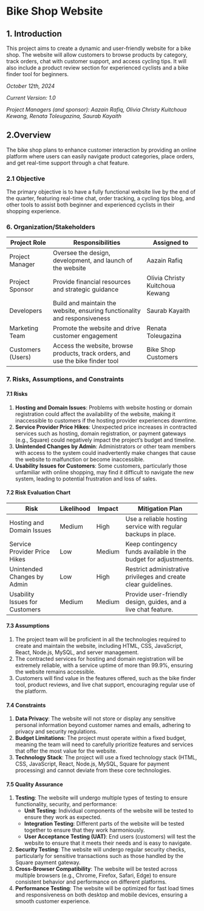 # Bike Shop Website

## 1. Introduction
This project aims to create a dynamic and user-friendly website for a bike shop. The website will allow customers to browse products by category, track orders, chat with customer support, and access cycling tips. It will also include a product review section for experienced cyclists and a bike finder tool for beginners.

_October 12th, 2024_

_Current Version: 1.0_

_Project Managers (and sponsor): Aazain Rafiq, Olivia Christy Kuitchoua Kewang, Renata Toleugazina, Saurab Kayaith_

## 2.Overview
The bike shop plans to enhance customer interaction by providing an online platform where users can easily navigate product categories, place orders, and get real-time support through a chat feature.

### 2.1 Objective
The primary objective is to have a fully functional website live by the end of the quarter, featuring real-time chat, order tracking, a cycling tips blog, and other tools to assist both beginner and experienced cyclists in their shopping experience.

### 6. Organization/Stakeholders

| **Project Role**   | **Responsibilities**                          | **Assigned to**                        |
|--------------------|------------------------------------------------|----------------------------------------|
| Project Manager    | Oversee the design, development, and launch of the website | Aazain Rafiq|
| Project Sponsor    | Provide financial resources and strategic guidance | Olivia Christy Kuitchoua Kewang |
| Developers         | Build and maintain the website, ensuring functionality and responsiveness | Saurab Kayaith |
| Marketing Team     | Promote the website and drive customer engagement | Renata Toleugazina |
| Customers (Users)  | Access the website, browse products, track orders, and use the bike finder tool | Bike Shop Customers                    |


### 7. Risks, Assumptions, and Constraints

#### 7.1 Risks
1. **Hosting and Domain Issues**: Problems with website hosting or domain registration could affect the availability of the website, making it inaccessible to customers if the hosting provider experiences downtime.
2. **Service Provider Price Hikes**: Unexpected price increases in contracted services such as hosting, domain registration, or payment gateways (e.g., Square) could negatively impact the project’s budget and timeline.
3. **Unintended Changes by Admin**: Administrators or other team members with access to the system could inadvertently make changes that cause the website to malfunction or become inaccessible.
4. **Usability Issues for Customers**: Some customers, particularly those unfamiliar with online shopping, may find it difficult to navigate the new system, leading to potential frustration and loss of sales.

#### 7.2 Risk Evaluation Chart

| **Risk**                               | **Likelihood** | **Impact**  | **Mitigation Plan**                                             |
|----------------------------------------|----------------|-------------|------------------------------------------------------------------|
| Hosting and Domain Issues              | Medium         | High        | Use a reliable hosting service with regular backups in place.    |
| Service Provider Price Hikes           | Low            | Medium      | Keep contingency funds available in the budget for adjustments.  |
| Unintended Changes by Admin            | Low            | High        | Restrict administrative privileges and create clear guidelines.  |
| Usability Issues for Customers         | Medium         | Medium      | Provide user-friendly design, guides, and a live chat feature.   |

#### 7.3 Assumptions
1. The project team will be proficient in all the technologies required to create and maintain the website, including HTML, CSS, JavaScript, React, Node.js, MySQL, and server management.
2. The contracted services for hosting and domain registration will be extremely reliable, with a service uptime of more than 99.9%, ensuring the website remains accessible.
3. Customers will find value in the features offered, such as the bike finder tool, product reviews, and live chat support, encouraging regular use of the platform.

#### 7.4 Constraints
1. **Data Privacy**: The website will not store or display any sensitive personal information beyond customer names and emails, adhering to privacy and security regulations.
2. **Budget Limitations**: The project must operate within a fixed budget, meaning the team will need to carefully prioritize features and services that offer the most value for the website.
3. **Technology Stack**: The project will use a fixed technology stack (HTML, CSS, JavaScript, React, Node.js, MySQL, Square for payment processing) and cannot deviate from these core technologies.

#### 7.5 Quality Assurance
1. **Testing**: The website will undergo multiple types of testing to ensure functionality, security, and performance:
   - **Unit Testing**: Individual components of the website will be tested to ensure they work as expected.
   - **Integration Testing**: Different parts of the website will be tested together to ensure that they work harmoniously.
   - **User Acceptance Testing (UAT)**: End users (customers) will test the website to ensure that it meets their needs and is easy to navigate.
2. **Security Testing**: The website will undergo regular security checks, particularly for sensitive transactions such as those handled by the Square payment gateway.
3. **Cross-Browser Compatibility**: The website will be tested across multiple browsers (e.g., Chrome, Firefox, Safari, Edge) to ensure consistent behavior and performance on different platforms.
4. **Performance Testing**: The website will be optimized for fast load times and responsiveness on both desktop and mobile devices, ensuring a smooth customer experience.
